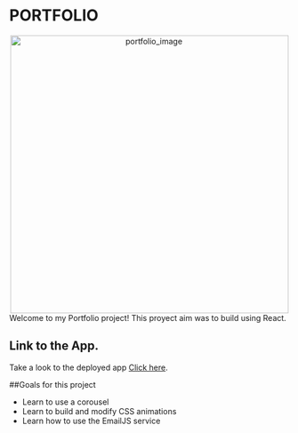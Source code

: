 # PORTFOLIO
<div id="header" align="center"><img width="500" alt="portfolio_image" src="https://github.com/Natalia-GP/Portfolio/assets/112758485/3dd88401-6ba7-45aa-9acf-389d13580ea8">
</div>
Welcome to my Portfolio project! This proyect aim was to build using React.

## Link to the App.
Take a look to the deployed app [Click here](https://natalia-gp.github.io/Portfolio/).

##Goals for this project
- Learn to use a corousel
- Learn to build and modify CSS animations
- Learn how to use the EmailJS service

